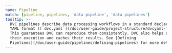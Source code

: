 ```yaml
---
name: Pipeline
match: [pipeline, pipelines, 'data pipeline', 'data pipelines']
tooltip: >-
  DVC pipelines describe data processing workflows in a standard declarative
  YAML format ([`dvc.yaml`](/doc/user-guide/project-structure/dvcyaml-files)).
  This guarantees DVC can reproduce them consistently. DVC also helps automate
  their execution and caches their results. See [Defining
  Pipelines](/doc/user-guide/pipelines/defining-pipelines) for more details.
---
```

